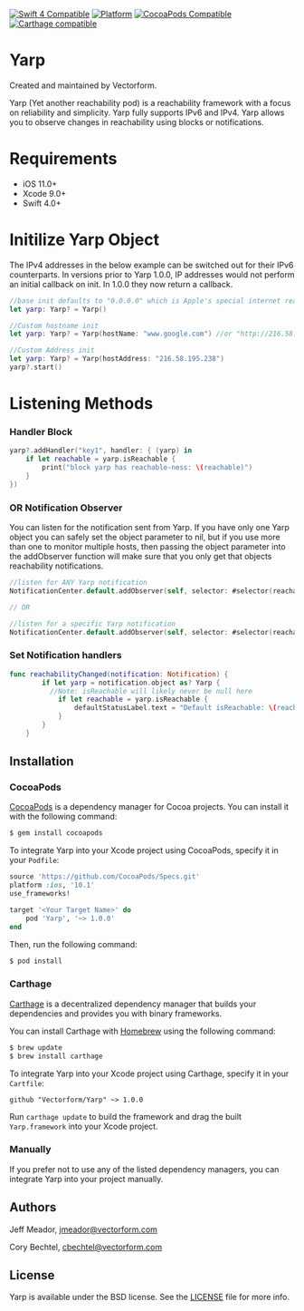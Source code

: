 [![Swift 4 Compatible](https://img.shields.io/badge/swift%204-compatible-4BC51D.svg?style=flat)](https://developer.apple.com/swift)
[![Platform](https://img.shields.io/cocoapods/p/Yarp.svg?style=flat)](http://cocoadocs.org/docsets/Yarp)
[![CocoaPods Compatible](https://img.shields.io/cocoapods/v/Yarp.svg)](https://img.shields.io/cocoapods/v/Yarp.svg)
[![Carthage compatible](https://img.shields.io/badge/Carthage-compatible-4BC51D.svg?style=flat)](https://github.com/Carthage/Carthage)


# Yarp
Created and maintained by Vectorform.

Yarp (Yet another reachability pod) is a reachability framework with a focus on reliability and simplicity. Yarp fully supports IPv6 and IPv4. Yarp allows you to observe changes in reachability using blocks or notifications.

# Requirements
- iOS 11.0+
- Xcode 9.0+
- Swift 4.0+

# Initilize Yarp Object
The IPv4 addresses in the below example can be switched out for their IPv6 counterparts.
In versions prior to Yarp 1.0.0, IP addresses would not perform an initial callback on init. In 1.0.0 they now return a callback.

```swift
//base init defaults to "0.0.0.0" which is Apple's special internet reachability address
let yarp: Yarp? = Yarp()

//Custom hostname init
let yarp: Yarp? = Yarp(hostName: "www.google.com") //or "http://216.58.195.238" either will work

//Custom Address init
let yarp: Yarp? = Yarp(hostAddress: "216.58.195.238")
yarp?.start()
```

# Listening Methods
### Handler Block
```swift
yarp?.addHandler("key1", handler: { (yarp) in
    if let reachable = yarp.isReachable {
        print("block yarp has reachable-ness: \(reachable)")
    }
})
```

### OR Notification Observer
You can listen for the notification sent from Yarp. If you have only one Yarp object you can safely set the object parameter to nil, but if you use more than one to monitor multiple hosts, then passing the object parameter into the addObserver function will make sure that you only get that objects reachability notifications.

```swift
//listen for ANY Yarp notification
NotificationCenter.default.addObserver(self, selector: #selector(reachabilityChanged, name: Yarp.StatusChangedNotification, object: nil)

// OR

//listen for a specific Yarp notification
NotificationCenter.default.addObserver(self, selector: #selector(reachabilityChanged, name: Yarp.StatusChangedNotification, object: yarpObject)
```

### Set Notification handlers

```swift
func reachabilityChanged(notification: Notification) {
        if let yarp = notification.object as? Yarp {
          //Note: isReachable will likely never be null here
            if let reachable = yarp.isReachable {
                defaultStatusLabel.text = "Default isReachable: \(reachable)"
            }
        }
    }
```

## Installation
### CocoaPods
[CocoaPods](http://cocoapods.org) is a dependency manager for Cocoa projects. You can install it with the following command:
```bash
$ gem install cocoapods
```

To integrate Yarp into your Xcode project using CocoaPods, specify it in your `Podfile`:

```ruby
source 'https://github.com/CocoaPods/Specs.git'
platform :ios, '10.1'
use_frameworks!

target '<Your Target Name>' do
    pod 'Yarp', '~> 1.0.0'
end
```

Then, run the following command:

```bash
$ pod install
```

### Carthage
[Carthage](https://github.com/Carthage/Carthage) is a decentralized dependency manager that builds your dependencies and provides you with binary frameworks.

You can install Carthage with [Homebrew](http://brew.sh/) using the following command:
```bash
$ brew update
$ brew install carthage
```

To integrate Yarp into your Xcode project using Carthage, specify it in your `Cartfile`:
```ogdl
github "Vectorform/Yarp" ~> 1.0.0
```

Run `carthage update` to build the framework and drag the built `Yarp.framework` into your Xcode project.


### Manually
If you prefer not to use any of the listed dependency managers, you can integrate Yarp into your project manually.


## Authors

Jeff Meador, jmeador@vectorform.com

Cory Bechtel, cbechtel@vectorform.com


## License

Yarp is available under the BSD license. See the [LICENSE](LICENSE) file for more info.
